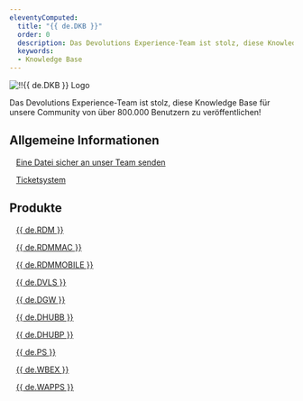 ```yaml
---
eleventyComputed:
  title: "{{ de.DKB }}"
  order: 0
  description: Das Devolutions Experience-Team ist stolz, diese Knowledge Base für unsere Community von über 800.000 Benutzern zu veröffentlichen!
  keywords:
  - Knowledge Base
---
```

![!!{{ de.DKB }} Logo](https://cdnweb.devolutions.net/images/projects/knowledge-base/logos/knowledge-base-color-shadow.svg)

Das Devolutions Experience-Team ist stolz, diese Knowledge Base für unsere Community von über 800.000 Benutzern zu veröffentlichen!

## Allgemeine Informationen

&nbsp; &nbsp;[Eine Datei sicher an unser Team senden](/de/kb/devolutions-customer-success/securely-send-file/)

&nbsp; &nbsp;[Ticketsystem](/de/kb/devolutions-customer-success/ticketing-system/)

## Produkte

&nbsp; &nbsp;[{{ de.RDM }}](/de/kb/remote-desktop-manager/)

&nbsp; &nbsp;[{{ de.RDMMAC }}](/de/kb/remote-desktop-manager-macos/)

&nbsp; &nbsp;[{{ de.RDMMOBILE }}](/de/kb/remote-desktop-manager-mobile/)

&nbsp; &nbsp;[{{ de.DVLS }}](/de/kb/devolutions-server/)

&nbsp; &nbsp;[{{ de.DGW }}](/de/kb/devolutions-gateway/)

&nbsp; &nbsp;[{{ de.DHUBB }}](/de/kb/hub-business/)

&nbsp; &nbsp;[{{ de.DHUBP }}](/de/kb/hub-personal/)

&nbsp; &nbsp;[{{ de.PS }}](/de/kb/devolutions-powershell/)

&nbsp; &nbsp;[{{ de.WBEX }}](/de/kb/workspace-browser-extension/)

&nbsp; &nbsp;[{{ de.WAPPS }}](/de/kb/devolutions-workspace/)
